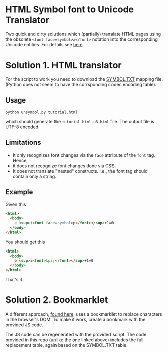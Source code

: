 HTML Symbol font to Unicode Translator
===================================

Two quick and dirty solutions which (partially) translate HTML pages using the
obsolete `<font face=symbol>a</font>` notation into the corresponding
Unicode entities. For details see [here](https://en.wikipedia.org/wiki/Symbol_(typeface)).



Solution 1. HTML translator
===========================

For the script to work you need to download the
[SYMBOL.TXT](http://unicode.org/Public/MAPPINGS/VENDORS/APPLE/SYMBOL.TXT)
mapping file. (Python does not seem to have the corrsponding codec encoding table).



Usage
-----

    python unsymbol.py tutorial.html

which should generate the `tutorial.html.u8.html` file. The output file
is UTF-8 encoded.


Limitations
-----------

 * It only recognizes font changes via the `face` attribute of the `font` tag. Hence,
 * it does not recognize font changes done via CSS.
 * It does not translate "nested" constructs. I.e., the font tag should contain only a string.

Example
-------

Given this

```html
<html>
  <body>
    e <sup>i<font face=symbol>p</font></sup>+1=0
  </body>
</html>
```


You should get this

```html
<html>
  <body>
    e <sup>i<font>&pi;</font></sup>+1=0
  </body>
</html>
```

That's it.


Solution 2. Bookmarklet
=======================

A different approach, [found here](https://everything2.com/title/Make+pages+using+the+Symbol+font+display+correctly+in+Mozilla%252FFirefox), uses a bookmarklet to replace characters in the browser's DOM.   To make it work, create a bookmark with the provided JS code.

The JS code can be regenerated with the provided script. The code provided in this repo (unlike the one linked above) includes the full replacement table, again based on the SYMBOL.TXT table. 



